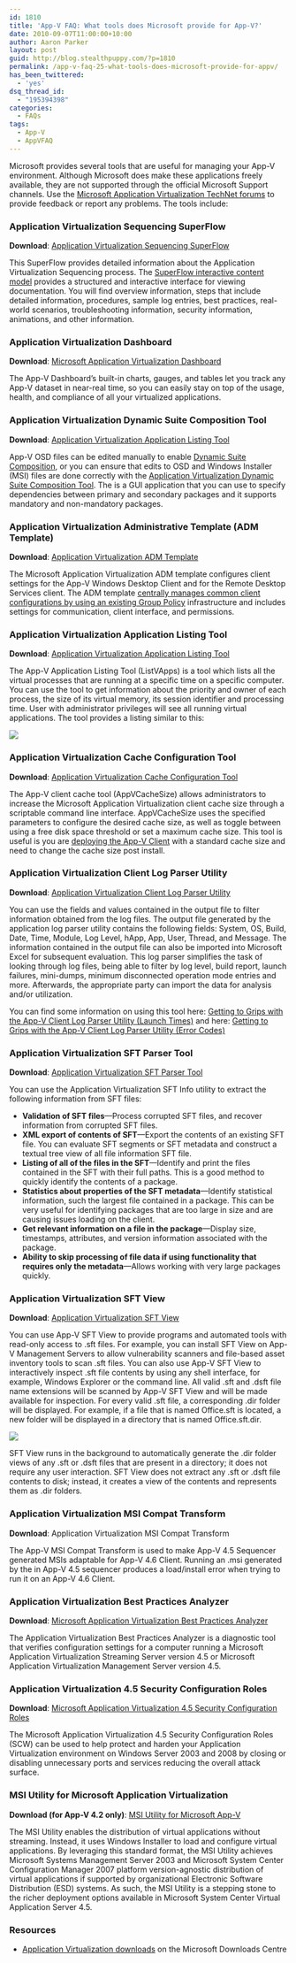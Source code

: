 ```yaml
---
id: 1810
title: 'App-V FAQ: What tools does Microsoft provide for App-V?'
date: 2010-09-07T11:00:00+10:00
author: Aaron Parker
layout: post
guid: http://blog.stealthpuppy.com/?p=1810
permalink: /app-v-faq-25-what-tools-does-microsoft-provide-for-appv/
has_been_twittered:
  - 'yes'
dsq_thread_id:
  - "195394398"
categories:
  - FAQs
tags:
  - App-V
  - AppVFAQ
---
```

<img style="margin: 0px 0px 5px 10px; display: inline;" src="https://stealthpuppy.com/media/2010/06/AppVFAQLogo.png" alt="" align="right" />Microsoft provides several tools that are useful for managing your App-V environment. Although Microsoft does make these applications freely available, they are not supported through the official Microsoft Support channels. Use the [Microsoft Application Virtualization TechNet forums](http://social.technet.microsoft.com/Forums/en-gb/category/appvirtualization) to provide feedback or report any problems. The tools include:

### Application Virtualization Sequencing SuperFlow

**Download**: [Application Virtualization Sequencing SuperFlow](http://www.microsoft.com/downloads/details.aspx?displaylang=en&FamilyID=8c4dfab6-7ef5-4188-a531-346cf9bfe7bf)

This SuperFlow provides detailed information about the Application Virtualization Sequencing process. The [SuperFlow interactive content model](http://www.microsoft.com/downloads/en/results.aspx?pocId=&freetext=superflow&DisplayLang=en) provides a structured and interactive interface for viewing documentation. You will find overview information, steps that include detailed information, procedures, sample log entries, best practices, real-world scenarios, troubleshooting information, security information, animations, and other information.

### Application Virtualization Dashboard

**Download**: [Microsoft Application Virtualization Dashboard](http://www.microsoft.com/downloads/details.aspx?displaylang=en&FamilyID=45a90ae8-6d09-4f9a-947b-a2d7fc80ba48)

The App-V Dashboard’s built-in charts, gauges, and tables let you track any App-V dataset in near-real time, so you can easily stay on top of the usage, health, and compliance of all your virtualized applications.

### Application Virtualization Dynamic Suite Composition Tool

**Download**: [Application Virtualization Application Listing Tool](http://www.microsoft.com/downloads/details.aspx?displaylang=en&FamilyID=daa898df-455f-438a-aa2a-421f05894098)

App-V OSD files can be edited manually to enable [Dynamic Suite Composition](http://technet.microsoft.com/en-us/library/cc843662.aspx), or you can ensure that edits to OSD and Windows Installer (MSI) files are done correctly with the [Application Virtualization Dynamic Suite Composition Tool](http://www.microsoft.com/downloads/details.aspx?displaylang=en&FamilyID=daa898df-455f-438a-aa2a-421f05894098). The is a GUI application that you can use to specify dependencies between primary and secondary packages and it supports mandatory and non-mandatory packages.

### Application Virtualization Administrative Template (ADM Template)

**Download**: [Application Virtualization ADM Template](http://www.microsoft.com/downloads/details.aspx?displaylang=en&FamilyID=67cdf9d2-7e8e-4d76-a552-fd82dbbff9bc)

The Microsoft Application Virtualization ADM template configures client settings for the App-V Windows Desktop Client and for the Remote Desktop Services client. The ADM template [centrally manages common client configurations by using an existing Group Policy]({{site.baseurl}}/deployment/app-v-faq-14-can-i-configure-the-app-v-client-via-group-policy) infrastructure and includes settings for communication, client interface, and permissions.

### Application Virtualization Application Listing Tool

**Download**: [Application Virtualization Application Listing Tool](http://www.microsoft.com/downloads/details.aspx?displaylang=en&FamilyID=5da48313-cf6d-445d-af97-594f194ac759)

The App-V Application Listing Tool (ListVApps) is a tool which lists all the virtual processes that are running at a specific time on a specific computer. You can use the tool to get information about the priority and owner of each process, the size of its virtual memory, its session identifier and processing time. User with administrator privileges will see all running virtual applications. The tool provides a listing similar to this:

![]({{site.baseurl}}/media/2010/02/ListApps.png) 

### Application Virtualization Cache Configuration Tool

**Download**: [Application Virtualization Cache Configuration Tool](http://www.microsoft.com/downloads/details.aspx?displaylang=en&FamilyID=5e7089fa-c6ab-4150-8562-3b5bc14cd881)

The App-V client cache tool (AppVCacheSize) allows administrators to increase the Microsoft Application Virtualization client cache size through a scriptable command line interface. AppVCacheSize uses the specified parameters to configure the desired cache size, as well as toggle between using a free disk space threshold or set a maximum cache size. This tool is useful is you are [deploying the App-V Client]({{site.baseurl}}/deployment/app-v-faq-12-how-do-i-create-a-silent-installation-for-the-app-v-client) with a standard cache size and need to change the cache size post install.

### Application Virtualization Client Log Parser Utility

**Download**: [Application Virtualization Client Log Parser Utility](http://www.microsoft.com/downloads/details.aspx?displaylang=en&FamilyID=72876c60-3a87-4705-b722-f73eb56219bf)

You can use the fields and values contained in the output file to filter information obtained from the log files. The output file generated by the application log parser utility contains the following fields: System, OS, Build, Date, Time, Module, Log Level, hApp, App, User, Thread, and Message. The information contained in the output file can also be imported into Microsoft Excel for subsequent evaluation. This log parser simplifies the task of looking through log files, being able to filter by log level, build report, launch failures, mini-dumps, minimum disconnected operation mode entries and more. Afterwards, the appropriate party can import the data for analysis and/or utilization.

You can find some information on using this tool here: [Getting to Grips with the App-V Client Log Parser Utility (Launch Times)](http://blogs.technet.com/virtualworld/archive/2009/04/20/getting-to-grips-with-the-app-v-client-log-parser-utility-launch-times.aspx) and here: [Getting to Grips with the App-V Client Log Parser Utility (Error Codes)](http://blogs.technet.com/virtualworld/archive/2009/04/20/getting-to-grips-with-the-app-v-client-log-parser-utility-error-codes.aspx)

### Application Virtualization SFT Parser Tool

**Download**: [Application Virtualization SFT Parser Tool](http://www.microsoft.com/downloads/details.aspx?displaylang=en&FamilyID=e5a7db27-304b-4cd1-9c80-7ba5fdaea97f)

You can use the Application Virtualization SFT Info utility to extract the following information from SFT files:

  * **Validation of SFT files**—Process corrupted SFT files, and recover information from corrupted SFT files.
  * **XML export of contents of SFT**—Export the contents of an existing SFT file. You can evaluate SFT segments or SFT metadata and construct a textual tree view of all file information SFT file.
  * **Listing of all of the files in the SFT**—Identify and print the files contained in the SFT with their full paths. This is a good method to quickly identify the contents of a package.
  * **Statistics about properties of the SFT metadata**—Identify statistical information, such the largest file contained in a package. This can be very useful for identifying packages that are too large in size and are causing issues loading on the client.
  * **Get relevant information on a file in the package**—Display size, timestamps, attributes, and version information associated with the package.
  * **Ability to skip processing of file data if using functionality that requires only the metadata**—Allows working with very large packages quickly.

### Application Virtualization SFT View

**Download**: [Application Virtualization SFT View](http://www.microsoft.com/downloads/details.aspx?displaylang=en&FamilyID=26d8bfe3-02dd-4073-95f8-594bbb12933a)

You can use App-V SFT View to provide programs and automated tools with read-only access to .sft files. For example, you can install SFT View on App-V Management Servers to allow vulnerability scanners and file-based asset inventory tools to scan .sft files. You can also use App-V SFT View to interactively inspect .sft file contents by using any shell interface, for example, Windows Explorer or the command line. All valid .sft and .dsft file name extensions will be scanned by App-V SFT View and will be made available for inspection. For every valid .sft file, a corresponding .dir folder will be displayed. For example, if a file that is named Office.sft is located, a new folder will be displayed in a directory that is named Office.sft.dir.

![]({{site.baseurl}}/media/2010/02/SFTDir_thumb.png) 

SFT View runs in the background to automatically generate the .dir folder views of any .sft or .dsft files that are present in a directory; it does not require any user interaction. SFT View does not extract any .sft or .dsft file contents to disk; instead, it creates a view of the contents and represents them as .dir folders.

### Application Virtualization MSI Compat Transform

**Download**: Application Virtualization MSI Compat Transform

The App-V MSI Compat Transform is used to make App-V 4.5 Sequencer generated MSIs adaptable for App-V 4.6 Client. Running an .msi generated by the in App-V 4.5 sequencer produces a load/install error when trying to run it on an App-V 4.6 Client.

### Application Virtualization Best Practices Analyzer

**Download**: [Microsoft Application Virtualization Best Practices Analyzer](http://www.microsoft.com/downloads/details.aspx?displaylang=en&FamilyID=1a091960-1c9f-4bfc-9247-284e83c07d02)

The Application Virtualization Best Practices Analyzer is a diagnostic tool that verifies configuration settings for a computer running a Microsoft Application Virtualization Streaming Server version 4.5 or Microsoft Application Virtualization Management Server version 4.5.

### Application Virtualization 4.5 Security Configuration Roles

**Download**: [Microsoft Application Virtualization 4.5 Security Configuration Roles](http://www.microsoft.com/downloads/details.aspx?displaylang=en&FamilyID=63d33346-b864-4284-8c5f-dce80c451e83)

The Microsoft Application Virtualization 4.5 Security Configuration Roles (SCW) can be used to help protect and harden your Application Virtualization environment on Windows Server 2003 and 2008 by closing or disabling unnecessary ports and services reducing the overall attack surface.

### MSI Utility for Microsoft Application Virtualization

**Download (for App-V 4.2 only)**: [MSI Utility for Microsoft App-V](http://www.microsoft.com/downloads/details.aspx?displaylang=en&FamilyID=37a9e590-4f55-44ac-93e1-36eb63a09240)

The MSI Utility enables the distribution of virtual applications without streaming. Instead, it uses Windows Installer to load and configure virtual applications. By leveraging this standard format, the MSI Utility achieves Microsoft Systems Management Server 2003 and Microsoft System Center Configuration Manager 2007 platform version-agnostic distribution of virtual applications if supported by organizational Electronic Software Distribution (ESD) systems. As such, the MSI Utility is a stepping stone to the richer deployment options available in Microsoft System Center Virtual Application Server 4.5.

### Resources

  * [Application Virtualization downloads](http://www.microsoft.com/downloads/en/results.aspx?freetext=%22application+virtualization%22&displaylang=en&stype=s_basic) on the Microsoft Downloads Centre